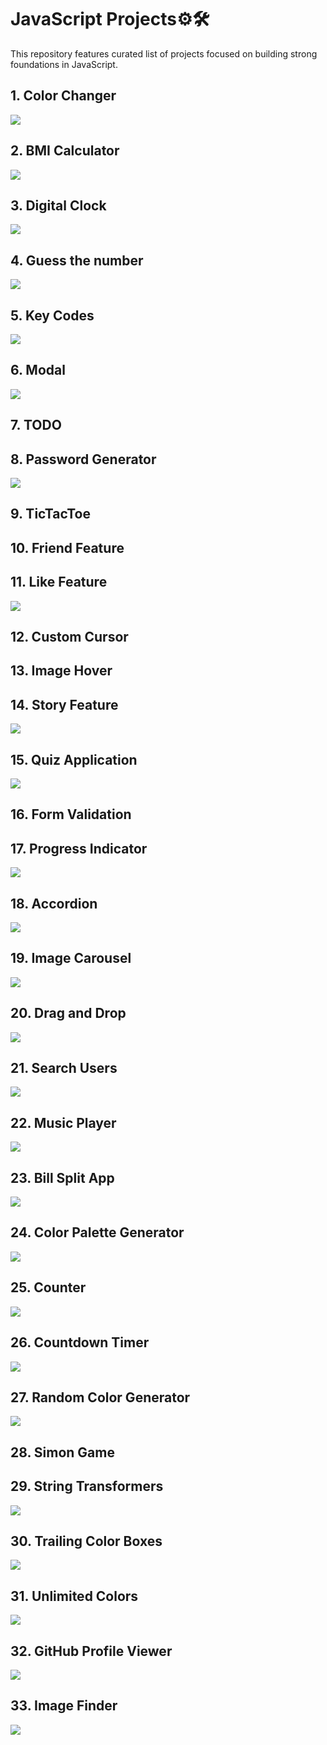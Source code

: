 # JavaScript Projects⚙️🛠️

This repository features curated list of projects focused on building strong foundations in JavaScript.

## 1. Color Changer

![](./images/color-changer.gif)

## 2. BMI Calculator

![](./images/bmi-calculator.gif)

## 3. Digital Clock

![](./images/digital-clock.gif)

## 4. Guess the number

![](./images/guess-the-number.gif)

## 5. Key Codes

![](./images/key-codes.gif)

## 6. Modal

![](./images/modal.gif)

## 7. TODO

## 8. Password Generator

![](./images/password-generator.gif)

## 9. TicTacToe

## 10. Friend Feature

## 11. Like Feature

![](./images/instagram-like-feature.gif)

## 12. Custom Cursor

## 13. Image Hover

## 14. Story Feature

![](./images/instagram-story-feature.gif)

## 15. Quiz Application

![](./images/quiz-application.gif)

## 16. Form Validation

## 17. Progress Indicator

![](./images/progress-indicator.gif)

## 18. Accordion

![](./images/accordion.gif)

## 19. Image Carousel

![](./images/image-carousel.gif)

## 20. Drag and Drop

![](./images/drag-and-drop.gif)

## 21. Search Users

![](./images/search-user.gif)

## 22. Music Player

![](./images/music-player.gif)

## 23. Bill Split App

![](./images/bill-split.gif)

## 24. Color Palette Generator

![](./images/color-palette.gif)

## 25. Counter

![](./images/counter.gif)

## 26. Countdown Timer

![](./images/countdown-timer.gif)

## 27. Random Color Generator

![](./images/random-color-generator.gif)

## 28. Simon Game

## 29. String Transformers

![](./images/string-transformer.gif)

## 30. Trailing Color Boxes

![](./images/trailing-color.gif)

## 31. Unlimited Colors

![](./images/unlimited-colors.gif)

## 32. GitHub Profile Viewer

![](./images/github-profile-viewer.gif)

## 33. Image Finder

![](./images/image-finder.gif)
